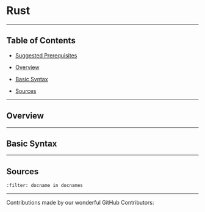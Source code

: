 # Rust

---

## Table of Contents

- [Suggested Prerequisites](#Suggested-Prerequisites)

- [Overview](#Overview)

- [Basic Syntax](#Basic-Syntax)

- [Sources](#Sources)

---

## Overview

---

## Basic Syntax

---

## Sources

```{bibliography} references.bib
:filter: docname in docnames
```

---

Contributions made by our wonderful GitHub Contributors: 